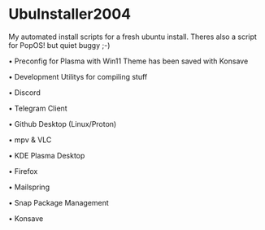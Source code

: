 # UbuInstaller2004

My automated install scripts for a fresh ubuntu install.
Theres also a script for PopOS! but quiet buggy ;-)

• Preconfig for Plasma with Win11 Theme has been saved with Konsave

• Development Utilitys for compiling stuff

• Discord

• Telegram Client

• Github Desktop (Linux/Proton)

• mpv & VLC

• KDE Plasma Desktop

• Firefox

• Mailspring

• Snap Package Management

• Konsave
